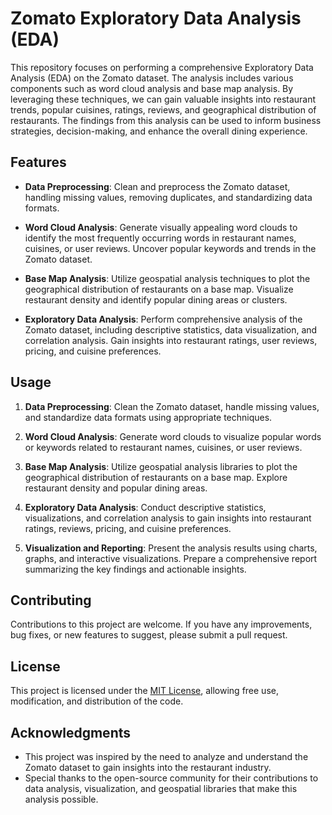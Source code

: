 # Zomato Exploratory Data Analysis (EDA)

This repository focuses on performing a comprehensive Exploratory Data Analysis (EDA) on the Zomato dataset. The analysis includes various components such as word cloud analysis and base map analysis. By leveraging these techniques, we can gain valuable insights into restaurant trends, popular cuisines, ratings, reviews, and geographical distribution of restaurants. The findings from this analysis can be used to inform business strategies, decision-making, and enhance the overall dining experience.

## Features

- **Data Preprocessing**: Clean and preprocess the Zomato dataset, handling missing values, removing duplicates, and standardizing data formats.

- **Word Cloud Analysis**: Generate visually appealing word clouds to identify the most frequently occurring words in restaurant names, cuisines, or user reviews. Uncover popular keywords and trends in the Zomato dataset.

- **Base Map Analysis**: Utilize geospatial analysis techniques to plot the geographical distribution of restaurants on a base map. Visualize restaurant density and identify popular dining areas or clusters.

- **Exploratory Data Analysis**: Perform comprehensive analysis of the Zomato dataset, including descriptive statistics, data visualization, and correlation analysis. Gain insights into restaurant ratings, user reviews, pricing, and cuisine preferences.

## Usage

1. **Data Preprocessing**: Clean the Zomato dataset, handle missing values, and standardize data formats using appropriate techniques.

2. **Word Cloud Analysis**: Generate word clouds to visualize popular words or keywords related to restaurant names, cuisines, or user reviews.

3. **Base Map Analysis**: Utilize geospatial analysis libraries to plot the geographical distribution of restaurants on a base map. Explore restaurant density and popular dining areas.

4. **Exploratory Data Analysis**: Conduct descriptive statistics, visualizations, and correlation analysis to gain insights into restaurant ratings, reviews, pricing, and cuisine preferences.

5. **Visualization and Reporting**: Present the analysis results using charts, graphs, and interactive visualizations. Prepare a comprehensive report summarizing the key findings and actionable insights.

## Contributing

Contributions to this project are welcome. If you have any improvements, bug fixes, or new features to suggest, please submit a pull request.

## License

This project is licensed under the [MIT License](LICENSE), allowing free use, modification, and distribution of the code.

## Acknowledgments

- This project was inspired by the need to analyze and understand the Zomato dataset to gain insights into the restaurant industry.
- Special thanks to the open-source community for their contributions to data analysis, visualization, and geospatial libraries that make this analysis possible.
